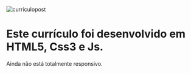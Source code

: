 ![curriculopost](https://user-images.githubusercontent.com/62730168/115965549-2e483800-a500-11eb-90bf-d7731b6ba986.png)
# Este currículo foi desenvolvido em HTML5, Css3 e Js.
Ainda não está totalmente responsivo.

